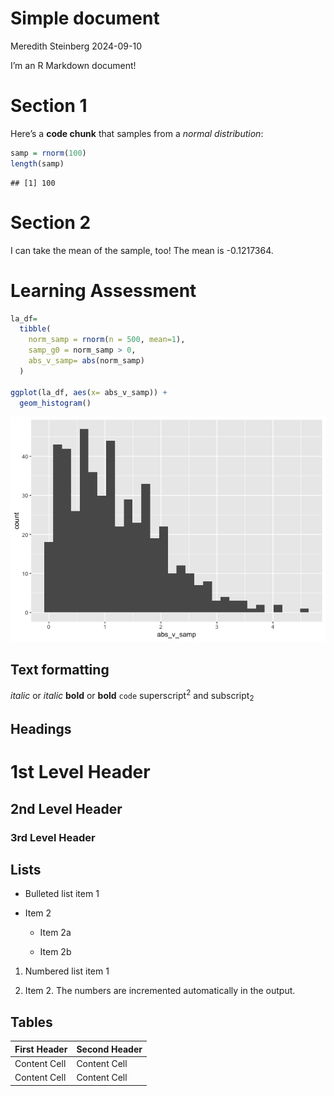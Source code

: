 Simple document
================
Meredith Steinberg
2024-09-10

I’m an R Markdown document!

# Section 1

Here’s a **code chunk** that samples from a *normal distribution*:

``` r
samp = rnorm(100)
length(samp)
```

    ## [1] 100

# Section 2

I can take the mean of the sample, too! The mean is -0.1217364.

# Learning Assessment

``` r
la_df=
  tibble(
    norm_samp = rnorm(n = 500, mean=1),
    samp_g0 = norm_samp > 0,
    abs_v_samp= abs(norm_samp)
  )

ggplot(la_df, aes(x= abs_v_samp)) + 
  geom_histogram()
```

![](template_files/figure-gfm/la_chunk%20-1.png)<!-- -->

## Text formatting

*italic* or *italic* **bold** or **bold** `code` superscript<sup>2</sup>
and subscript<sub>2</sub>

## Headings

# 1st Level Header

## 2nd Level Header

### 3rd Level Header

## Lists

- Bulleted list item 1

- Item 2

  - Item 2a

  - Item 2b

1.  Numbered list item 1

2.  Item 2. The numbers are incremented automatically in the output.

## Tables

| First Header | Second Header |
|--------------|---------------|
| Content Cell | Content Cell  |
| Content Cell | Content Cell  |
